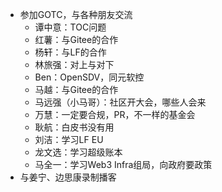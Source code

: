 - 参加GOTC，与各种朋友交流
	- 谭中意：TOC问题
	- 红薯：与Gitee的合作
	- 杨轩：与LF的合作
	- 林旅强：对上与对下
	- Ben：OpenSDV，同元软控
	- 马越：与Gitee的合作
	- 马远强（小马哥）：社区开大会，哪些人会来
	- 万慧：一定要合规，PR，不一样的基金会
	- 耿航：白皮书没有用
	- 刘洁：学习LF EU
	- 龙文选：学习超级账本
	- 马全一：学习Web3 Infra组局，向政府要政策
- 与姜宁、边思康录制播客